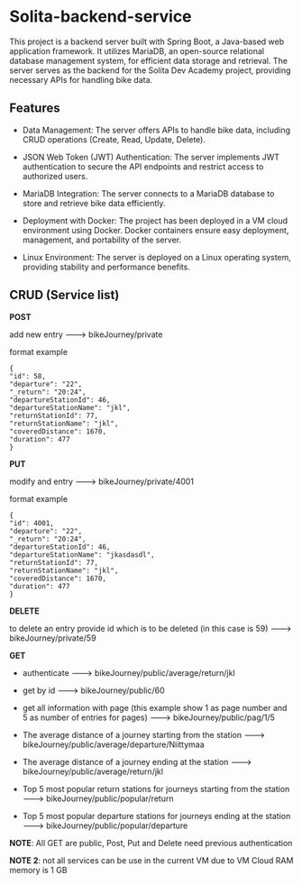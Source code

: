 # Solita-backend-service
This project is a backend server built with Spring Boot, a Java-based web application framework. It utilizes MariaDB, an open-source relational database management system, for efficient data storage and retrieval. The server serves as the backend for the Solita Dev Academy project, providing necessary APIs for handling bike data.

## Features
- Data Management: The server offers APIs to handle bike data, including CRUD operations (Create, Read, Update, Delete).

- JSON Web Token (JWT) Authentication: The server implements JWT authentication to secure the API endpoints and restrict access to authorized users.

- MariaDB Integration: The server connects to a MariaDB database to store and retrieve bike data efficiently.

- Deployment with Docker: The project has been deployed in a VM cloud environment using Docker. Docker containers ensure easy deployment, management, and portability of the server.

- Linux Environment: The server is deployed on a Linux operating system, providing stability and performance benefits.


## CRUD (Service list)

**POST**

add new entry ---> bikeJourney/private

format example

    {
    "id": 58,
    "departure": "22",
    "_return": "20:24",
    "departureStationId": 46,
    "departureStationName": "jkl",
    "returnStationId": 77,
    "returnStationName": "jkl",
    "coveredDistance": 1670,
    "duration": 477
    }

**PUT**

modify and entry ---> bikeJourney/private/4001

format example

    {
    "id": 4001,    
    "departure": "22",    
    "_return": "20:24",    
    "departureStationId": 46,    
    "departureStationName": "jkasdasdl",    
    "returnStationId": 77,    
    "returnStationName": "jkl",    
    "coveredDistance": 1670,    
    "duration": 477    
    }


**DELETE**

to delete an entry provide id which is to be deleted (in this case is 59)
---> bikeJourney/private/59

**GET**

- authenticate
---> bikeJourney/public/average/return/jkl

- get by id
---> bikeJourney/public/60

- get all information with page (this example show 1 as page number and 5 as number of entries for pages)
---> bikeJourney/public/pag/1/5

- The average distance of a journey starting from the station
---> bikeJourney/public/average/departure/Niittymaa

- The average distance of a journey ending at the station
---> bikeJourney/public/average/return/jkl

- Top 5 most popular return stations for journeys starting from the station
---> bikeJourney/public/popular/return

- Top 5 most popular departure stations for journeys ending at the station
---> bikeJourney/public/popular/departure

**NOTE**: All GET are public, Post, Put and Delete need previous authentication

**NOTE 2**: not all services can be use in the current VM due to VM Cloud RAM memory is 1 GB

